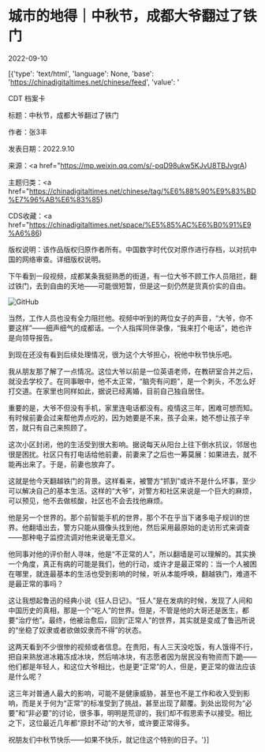 # 城市的地得｜中秋节，成都大爷翻过了铁门

2022-09-10

[{'type': 'text/html', 'language': None, 'base': 'https://chinadigitaltimes.net/chinese/feed', 'value': '

CDT 档案卡

标题：中秋节，成都大爷翻过了铁门

作者：张3丰

发表日期：2022.9.10

来源：<a href="https://mp.weixin.qq.com/s/-pqD98ukw5KJvU8TBJvgrA)

主题归类：<a href="https://chinadigitaltimes.net/chinese/tag/%E6%88%90%E9%83%BD%E7%96%AB%E6%83%85)

CDS收藏：<a href="https://chinadigitaltimes.net/space/%E5%85%AC%E6%B0%91%E9%A6%86)

版权说明：该作品版权归原作者所有。中国数字时代仅对原作进行存档，以对抗中国的网络审查。详细版权说明。





下午看到一段视频，成都某条我挺熟悉的街道，有一位大爷不顾工作人员阻拦，翻过铁门，去到自由的天地——可能很短暂，但是这一刻仍然是货真价实的自由。

![GitHub](https://chinadigitaltimes.net/chinese/files/2022/09/post-686884-631c812bc3196.)

当然，工作人员也没有全力阻拦他。视频中听到的两位女子的声音，“大爷，你不要这样”——细声细气的成都话。一个人指挥同伴录像，“我来打个电话”，她也许是向领导报告。

到现在还没有看到后续处理情况，很为这个大爷担心，祝他中秋节快乐吧。

我从朋友那了解了一点情况。这位大爷以前是一位英语老师，在教研室合并之后，就没去学校了。在同事眼中，他不太正常，“脑壳有问题”，是一个刺头，不怎么好打交道。在家里也同样如此，据说已经离婚，目前自己独自居住。

重要的是，大爷不但没有手机，家里连电话都没有。疫情这三年，困难可想而知。有时候前妻会过来帮他弄点吃的，因为她要是不来，孩子会来，她不想让孩子辛苦，就只有自己来照顾了。

这次小区封闭，他的生活受到很大影响。据说每天从阳台上往下倒水抗议，邻居也很是困扰。社区只有打电话给他前妻，前妻来了之后也一筹莫展：如果进去，就不能再出来了。于是，前妻也放弃了。

这就是他今天翻越铁门的背景。这样看来，被警方“抓到”或许不是什么坏事，至少可以解决自己的基本生活。这样的“大爷”，对警方和社区来说是一个巨大的麻烦，可以预见，他不去做核酸，社区也不会去找他麻烦。

他是另一个世界的。那个前智能手机的世界，那个不在乎当下诸多电子规训的世界。他翻墙出去，警方只能从摄像头找到他，然后采用最原始的走访形式来调查——那种电子监控流调对他来说毫无意义。

他同事对他的评价耐人寻味，他是“不正常的人”，所以翻墙是可以理解的。其实换一个角度，真正有病的可能是我们，他的行动，或许才是最正常的：当一个人被困在哪里，就连最基本的生活也受到影响的时候，听从本能呼唤，翻越铁门，难道不是最正常的事吗？

这让我想起鲁迅的经典小说《狂人日记》。“狂人”是在发病的时候，发现了人间和中国历史的真相，那是一个“吃人”的世界。但是，不管是他的大哥还是医生，都要“治疗他”。最终，他被治愈后，回到“正常人”的世界，其实就是变成了鲁迅所说的“坐稳了奴隶或者欲做奴隶而不得”的状态。

这两天看到不少很惨的视频或者信息。在贵阳，有人三天没吃饭，有人饿得不行，把自来熟放进冰箱冻成冰块，然后啃冰块，有志愿者因为居民没有物资而下跪——他们都是年轻人，和这位大爷相比，也是更“正常”的人，但是，更正常的做法应该是什么呢？

这三年对普通人最大的影响，可能不是健康威胁，甚至也不是工作和收入受到影响，而是关于何为“正常”的标准受到了挑战，甚至出现了颠覆。到处出现何为“必要”和“非必要”的讨论，很多事，明明是荒谬的，我们却不假思索予以接受。相比之下，这位最近几年都“原封不动”的大爷，或许要正常得多。

祝朋友们中秋节快乐——如果不快乐，就记住这个特别的日子。'}]